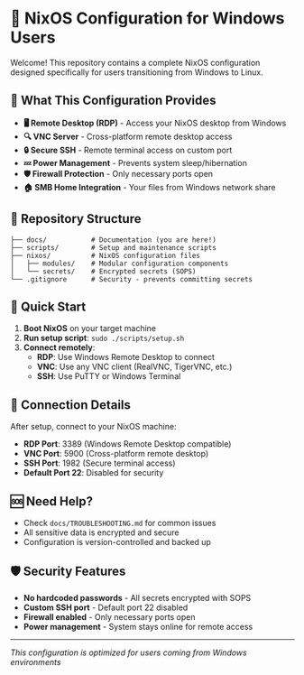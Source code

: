 # 🐧 NixOS Configuration for Windows Users

Welcome! This repository contains a complete NixOS configuration designed specifically for users transitioning from Windows to Linux.

## 🎯 What This Configuration Provides

- **🖥️ Remote Desktop (RDP)** - Access your NixOS desktop from Windows
- **🔍 VNC Server** - Cross-platform remote desktop access
- **🔒 Secure SSH** - Remote terminal access on custom port
- **💤 Power Management** - Prevents system sleep/hibernation
- **🛡️ Firewall Protection** - Only necessary ports open
- **🏠 SMB Home Integration** - Your files from Windows network share

## 📁 Repository Structure

```
├── docs/           # Documentation (you are here!)
├── scripts/        # Setup and maintenance scripts  
├── nixos/          # NixOS configuration files
│   ├── modules/    # Modular configuration components
│   └── secrets/    # Encrypted secrets (SOPS)
└── .gitignore      # Security - prevents committing secrets
```

## 🚀 Quick Start

1. **Boot NixOS** on your target machine
2. **Run setup script**: `sudo ./scripts/setup.sh`
3. **Connect remotely**:
   - **RDP**: Use Windows Remote Desktop to connect
   - **VNC**: Use any VNC client (RealVNC, TigerVNC, etc.)
   - **SSH**: Use PuTTY or Windows Terminal

## 🔧 Connection Details

After setup, connect to your NixOS machine:

- **RDP Port**: 3389 (Windows Remote Desktop compatible)
- **VNC Port**: 5900 (Cross-platform remote desktop)  
- **SSH Port**: 1982 (Secure terminal access)
- **Default Port 22**: Disabled for security

## 🆘 Need Help?

- Check `docs/TROUBLESHOOTING.md` for common issues
- All sensitive data is encrypted and secure
- Configuration is version-controlled and backed up

## 🛡️ Security Features

- **No hardcoded passwords** - All secrets encrypted with SOPS
- **Custom SSH port** - Default port 22 disabled
- **Firewall enabled** - Only necessary ports open
- **Power management** - System stays online for remote access

---
*This configuration is optimized for users coming from Windows environments*
